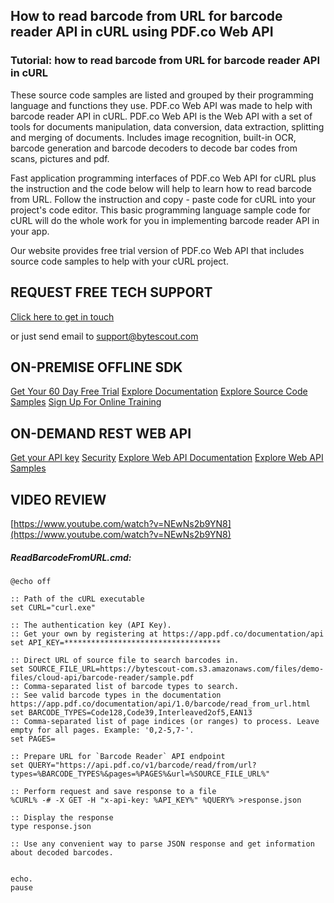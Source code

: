 ## How to read barcode from URL for barcode reader API in cURL using PDF.co Web API

### Tutorial: how to read barcode from URL for barcode reader API in cURL

These source code samples are listed and grouped by their programming language and functions they use. PDF.co Web API was made to help with barcode reader API in cURL. PDF.co Web API is the Web API with a set of tools for documents manipulation, data conversion, data extraction, splitting and merging of documents. Includes image recognition, built-in OCR, barcode generation and barcode decoders to decode bar codes from scans, pictures and pdf.

Fast application programming interfaces of PDF.co Web API for cURL plus the instruction and the code below will help to learn how to read barcode from URL. Follow the instruction and copy - paste code for cURL into your project's code editor. This basic programming language sample code for cURL will do the whole work for you in implementing barcode reader API in your app.

Our website provides free trial version of PDF.co Web API that includes source code samples to help with your cURL project.

## REQUEST FREE TECH SUPPORT

[Click here to get in touch](https://bytescout.zendesk.com/hc/en-us/requests/new?subject=PDF.co%20Web%20API%20Question)

or just send email to [support@bytescout.com](mailto:support@bytescout.com?subject=PDF.co%20Web%20API%20Question) 

## ON-PREMISE OFFLINE SDK 

[Get Your 60 Day Free Trial](https://bytescout.com/download/web-installer?utm_source=github-readme)
[Explore Documentation](https://bytescout.com/documentation/index.html?utm_source=github-readme)
[Explore Source Code Samples](https://github.com/bytescout/ByteScout-SDK-SourceCode/)
[Sign Up For Online Training](https://academy.bytescout.com/)


## ON-DEMAND REST WEB API

[Get your API key](https://app.pdf.co/signup?utm_source=github-readme)
[Security](https://pdf.co/security)
[Explore Web API Documentation](https://apidocs.pdf.co?utm_source=github-readme)
[Explore Web API Samples](https://github.com/bytescout/ByteScout-SDK-SourceCode/tree/master/PDF.co%20Web%20API)

## VIDEO REVIEW

[https://www.youtube.com/watch?v=NEwNs2b9YN8](https://www.youtube.com/watch?v=NEwNs2b9YN8)




<!-- code block begin -->

##### **ReadBarcodeFromURL.cmd:**
    
```
@echo off

:: Path of the cURL executable
set CURL="curl.exe"

:: The authentication key (API Key).
:: Get your own by registering at https://app.pdf.co/documentation/api
set API_KEY=***********************************

:: Direct URL of source file to search barcodes in.
set SOURCE_FILE_URL=https://bytescout-com.s3.amazonaws.com/files/demo-files/cloud-api/barcode-reader/sample.pdf
:: Comma-separated list of barcode types to search. 
:: See valid barcode types in the documentation https://app.pdf.co/documentation/api/1.0/barcode/read_from_url.html
set BARCODE_TYPES=Code128,Code39,Interleaved2of5,EAN13
:: Comma-separated list of page indices (or ranges) to process. Leave empty for all pages. Example: '0,2-5,7-'.
set PAGES=

:: Prepare URL for `Barcode Reader` API endpoint
set QUERY="https://api.pdf.co/v1/barcode/read/from/url?types=%BARCODE_TYPES%&pages=%PAGES%&url=%SOURCE_FILE_URL%"

:: Perform request and save response to a file
%CURL% -# -X GET -H "x-api-key: %API_KEY%" %QUERY% >response.json

:: Display the response
type response.json

:: Use any convenient way to parse JSON response and get information about decoded barcodes.


echo.
pause
```

<!-- code block end -->